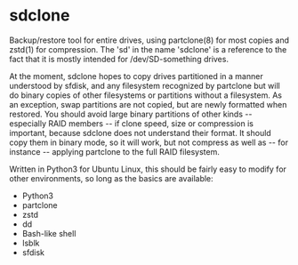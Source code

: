 # sdclone
Backup/restore tool for entire drives, using partclone(8) for most copies and zstd(1) for compression.  The 'sd' in the name 'sdclone' is a reference to the fact that it is mostly intended for /dev/SD-something drives.

At the moment, sdclone hopes to copy drives partitioned in a manner understood by sfdisk, and any filesystem recognized by partclone but will do binary copies of other filesystems or partitions without a filesystem.  As an exception, swap partitions are not copied, but are newly formatted when restored.  You should avoid large binary partitions of other kinds -- especially RAID members -- if clone speed, size or compression is important, because sdclone does not understand their format.  It should copy them in binary mode, so it will work, but not compress as well as -- for instance -- applying partclone to the full RAID filesystem.

Written in Python3 for Ubuntu Linux, this should be fairly easy to modify for other environments, so long as the basics are available:
  - Python3
  - partclone
  - zstd
  - dd
  - Bash-like shell
  - lsblk
  - sfdisk

